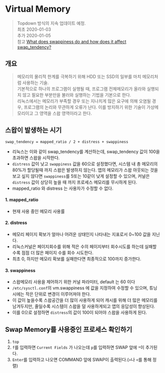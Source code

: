 # Virtual Memory
> Topdown 방식의 지속 업데이트 예정.  
> 최초 2020-01-03  
> 추가 2020-01-05  
> 참고 [What does swappiness do and how does it affect swap_tendency?](https://access.redhat.com/solutions/103833)


## 개요
> 메모리의 물리적 한계를 극복하기 위해 HDD 또는 SSD의 일부를 마치 메모리처럼 사용하는 기술.  
> 기본적으로 하나의 프로그램이 실행될 때, 프로그램 전체메모리가 올라와 실행되지 않고 필요한 부분만을 불러와 실행하는 기법을 기본으로 한다.  
> 리눅스에서는 메모리가 부족할 경우 또는 지나치게 많은 요구에 의해 오염될 경우, 프로그램의 논리와 무관하게 오류가 난다. 이를 방지하기 위한 기술이 가상메모리이고 그 영역을 스왑 영역이라고 한다.  

## 스왑이 발생하는 시기
`swap_tendency = mapped_ratio / 2 + distress + swappiness`
- 리눅스는 이와 같이 swap_tendency를 계산하는데, swap_tendency 값이 100을 초과하면 스왑을 시작한다.
- `distress` 값이 낮고 `swappiness` 값을 60으로 설정했다면, 시스템 내 총 메모리의 80%가 할당될때 까지 스왑은 발생하지 않는다. 앱의 메모리가 스왑 아웃되는 것을 보고 싶지 않다면 `swappiness`를 5또는 10같이 낮게 설정할 수 있으며, 커널은 `distress` 값이 상당히 높을 때 까지 프로세스 메모리를 무시하게 된다.
- mapped_ratio 와 distress 는 사용자가 수정할 수 없다.

#### 1. mapped_ratio
- 현재 사용 중인 메모리 사용률

#### 2. distress
- 메모리 페이지 확보가 얼마나 어려운 상태인지 나타내는 지표로서 0~100 값을 지닌다.
- 리눅스커널은 페이지회수를 위해 적은 수의 페이지부터 회수시도를 하는데 실패할수록 점점 더 많은 페이지 수를 회수 시도한다.
- 최초 0, 하지만 메모리 확보를 실패한다면 최종적으로 100까지 증가한다.

#### 3. swappiness
- 스왑메모리 사용을 제어하기 위한 커널 파라미터, default 는 60 이다
- `/etc/sysctl.conf`의 vm.swappiness 에 값을 지정하여 수정할 수 있으며, 튜닝시에는 작은 단위로 변경이 이루어져야 한다.
- 이 값이 높을수록 스왑공간을 더 많이 사용하게 되어 캐시를 위해 더 많은 메모리를 남겨두지만, 줄일수록 시스템이 스왑을 덜 사용하게되고 앱의 응답성이 향상된다.
- 이를 0으로 설정하면 `distress`의 값이 100이 되어야 스왑을 사용하게 된다.

## Swap Memory를 사용중인 프로세스 확인하기
1. `top`
2. `f`를 입력하면 `Current Fields` 가 나오는데 `p`를 입력하면 SWAP 앞에 `*`이 추가된다.
3. `Enter`를 입력하고 나오면 COMMAND 앞에 SWAP이 출력된다.(`>`나 `<`를 통해 정렬)